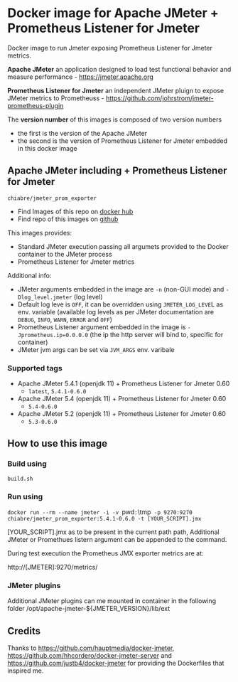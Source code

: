 # Docker image for Apache JMeter + Prometheus Listener for Jmeter

Docker image to run Jmeter exposing Prometheus Listener for Jmeter metrics.

**Apache JMeter**
an application designed to load test functional behavior and measure performance - https://jmeter.apache.org

**Prometheus Listener for Jmeter**
an independent JMeter pluign to expose JMeter metrics to Prometheuss - https://github.com/johrstrom/jmeter-prometheus-plugin

The **version number** of this images is composed of two version numbers
  * the first is the version of the Apache JMeter 
  * the second is the version of Prometheus Listener for Jmeter embedded in this docker image

## Apache JMeter including + Prometheus Listener for Jmeter

`chiabre/jmeter_prom_exporter`
* Find Images of this repo on [docker hub](https://hub.docker.com/repository/docker/chiabre/jmeter_prom_exporter)
* Find repo of this images on [github](https://github.com/chiabre/jmeter_prom_exporter)

This images provides:
* Standard JMeter execution passing all argumets provided to the Docker container to the JMeter process
* Prometheus Listener for Jmeter metrics

Additional info:
* JMeter arguments embedded in the image are `-n` (non-GUI mode) and `-Dlog_level.jmeter` (log level)
* Default log leve is `OFF`, it can be overridden using `JMETER_LOG_LEVE`L as env. variable (available log levels as per JMeter documentation are `DEBUG`, `INFO`, `WARN`, `ERROR` and `OFF`)
* Prometheus Listener argument embedded in the image is `-Jprometheus.ip=0.0.0.0` (the ip the http server will bind to, specific for container)
* JMeter jvm args can be set via `JVM_ARGS` env. varibale

### Supported tags

* Apache JMeter 5.4.1 (openjdk 11) + Prometheus Listener for Jmeter 0.60
   * `latest`, `5.4.1-0.6.0`
* Apache JMeter 5.4 (openjdk 11) + Prometheus Listener for Jmeter 0.60
   * `5.4-0.6.0`
* Apache JMeter 5.2 (openjdk 11) + Prometheus Listener for Jmeter 0.60
   * `5.3-0.6.0`

## How to use this image

### Build using

`build.sh`

### Run using

`docker run --rm --name jmeter -i -v `pwd`:`\tmp` -p 9270:9270 chiabre/jmeter_prom_exporter:5.4.1-0.6.0 -t [YOUR_SCRIPT].jmx`

[YOUR_SCRIPT].jmx as to be present in the current path path, Additional JMeter or Promethues listern argument can be appended to the command.

During test execution the Prometheus JMX exporter metrics are at:

http://[JMETER]:9270/metrics/

### JMeter plugins

Additional JMeter plugins can me mounted in container in the following folder /opt/apache-jmeter-${JMETER_VERSION}/lib/ext


## Credits
Thanks to https://github.com/hauptmedia/docker-jmeter, https://github.com/hhcordero/docker-jmeter-server and https://github.com/justb4/docker-jmeter for providing the Dockerfiles that inspired me. 
